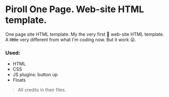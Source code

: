 # Piroll One Page. Web-site HTML template.

One page site HTML template.
My the very first :rocket: web-site HTML template.
A ~~little~~ very different from what I'm coding now.
But it work :stuck_out_tongue_winking_eye:.

### Used:
 - HTML
 - CSS
 - JS plugins: button up
 - Floats

 > All credits in their files.
 

